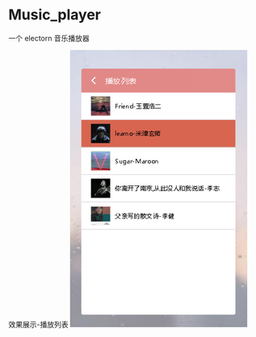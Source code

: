 # Music_player
一个 electorn 音乐播放器

效果展示-播放列表 
![image text](https://github.com/cgl-gz/Music_player/blob/master/display-effect/%E6%92%AD%E6%94%BE%E5%88%97%E8%A1%A8.png)
